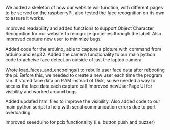 We added a skeleton of how our website will function, with different pages to be served on the raspberryPi, also tested the face recognition on its own to assure it works.

Improved readability and added functions to support Object Character Recognition for our website to recognize groceries through the label. Also improved capture new user to minimize bugs.

Added code for the arduino, able to capture a picture with command from arduino and esp32. Added the camera functionality to our main python code to acheive face detection outside of just the laptop camera.

Wrote load_faces_and_encodings() to rebuild user face data after rebooting the pi. Before this, we needed to create a new user each time the program ran. It stored face data on RAM instead of Disk, so we needed a way to access the face data each capture call.Improved newUserPage UI for visibility and worked around bugs.

Added updated html files to improve the visibility. Also added code to our main python script to help with serial communication errors due to port overloading.

Improved seeeduino for pcb functionality (i.e. button push and buzzer)

